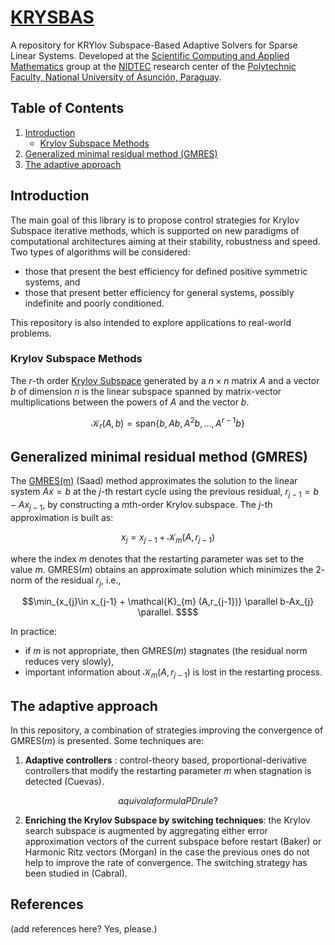 # [KRYSBAS](https://github.com/nidtec-una/krysbas-dev)
A repository for KRYlov Subspace-Based Adaptive Solvers for Sparse Linear Systems. Developed at the [Scientific Computing and Applied Mathematics](https://nidtec.pol.una.py/ccyma/) group at the [NIDTEC](https://nidtec.pol.una.py/) research center of the [Polytechnic Faculty, National University of Asunción, Paraguay](https://www.pol.una.py/).

## **Table of Contents**
1. [Introduction](#introduction)
    - [Krylov Subspace Methods](#krylov-subspace-methods)
2. [Generalized minimal residual method (GMRES)](#generalized-minimal-residual-method-gmres)
3. [The adaptive approach](#the-adaptive-approach)

## **Introduction**
The main goal of this library is to propose control strategies for Krylov Subspace iterative methods, which is supported on new paradigms of computational architectures aiming at their stability, robustness and speed. Two types of algorithms will be considered:

* those that present the best efficiency for defined positive symmetric systems, and
* those that present better efficiency for general systems, possibly indefinite and poorly conditioned.

This repository is also intended to explore applications to real-world problems.

### **Krylov Subspace Methods**
The $r$-th order [Krylov Subspace](https://en.wikipedia.org/wiki/Krylov_subspace) generated by a $n\times n$ matrix $A$ and a vector $b$ of dimension $n$ is the linear subspace spanned by matrix-vector multiplications between the powers of $A$ and the vector $b$.

```math
\mathcal{K}_r(A,b) = \text{span} \lbrace b, Ab, A^2b, \ldots, A^{r-1}b \rbrace
```

## **Generalized minimal residual method (GMRES)**
The [GMRES(m)](https://en.wikipedia.org/wiki/Generalized_minimal_residual_method) (Saad) method approximates the solution to the linear system $Ax=b$ at the $j$-th restart cycle using the previous residual, $r_{j-1}=b-Ax_{j-1}$, by constructing a $m$th-order Krylov subspace. The $j$-th approximation is built as:

```math
x_{j} = x_{j-1} + \mathcal{K}_{m} (A,r_{j-1})
```

where the index $m$ denotes that the restarting parameter was set to the value $m$. GMRES($m$) obtains an approximate solution which minimizes the $2$-norm of the residual $r_j$, i.e.,

```math
\min_{x_{j}\in x_{j-1} + \mathcal{K}_{m} (A,r_{j-1})}   \parallel b-Ax_{j} \parallel. $$
```
In practice:

* if $m$ is not appropriate, then GMRES($m$) stagnates (the residual norm reduces very slowly),
* important information about $\mathcal{K}_{m} (A,r_{j-1})$ is lost in the restarting process.

## **The adaptive approach**
In this repository, a combination of strategies improving the convergence of GMRES($m$) is presented. Some techniques are:

1. **Adaptive controllers** : control-theory based, proportional-derivative controllers that modify the restarting parameter $m$ when stagnation is detected (Cuevas).

```math
aqui va la formula PD rule?
```

2. **Enriching the Krylov Subspace by switching techniques**: the Krylov search subspace is augmented by aggregating either error approximation vectors of the current subspace before restart (Baker) or Harmonic Ritz vectors (Morgan) in the case the previous ones do not help to improve the rate of convergence. The switching strategy has been studied in (Cabral).

## **References**
(add references here? Yes, please.)
